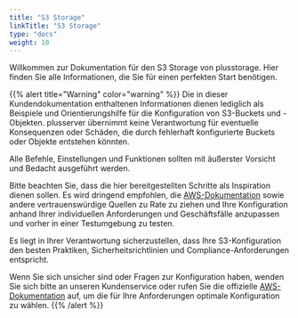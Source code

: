 ```yaml
---
title: "S3 Storage"
linkTitle: "S3 Storage"
type: "docs"
weight: 10
---
```


Willkommen zur Dokumentation für den S3 Storage von plusstorage. Hier finden Sie alle Informationen, die Sie für einen perfekten Start benötigen.

{{% alert title="Warning" color="warning" %}}
Die in dieser Kundendokumentation enthaltenen Informationen dienen lediglich als Beispiele und Orientierungshilfe für die Konfiguration von S3-Buckets und -Objekten. plusserver übernimmt keine Verantwortung für eventuelle Konsequenzen oder Schäden, die durch fehlerhaft konfigurierte Buckets oder Objekte entstehen könnten.

Alle Befehle, Einstellungen und Funktionen sollten mit äußerster Vorsicht und Bedacht ausgeführt werden.

Bitte beachten Sie, dass die hier bereitgestellten Schritte als Inspiration dienen sollen. Es wird dringend empfohlen, die [AWS-Dokumentation](https://docs.aws.amazon.com/AmazonS3/latest/userguide/Welcome.html) sowie andere vertrauenswürdige Quellen zu Rate zu ziehen und Ihre Konfiguration anhand Ihrer individuellen Anforderungen und Geschäftsfälle anzupassen und vorher in einer Testumgebung zu testen.

Es liegt in Ihrer Verantwortung sicherzustellen, dass Ihre S3-Konfiguration den besten Praktiken, Sicherheitsrichtlinien und Compliance-Anforderungen entspricht.

Wenn Sie sich unsicher sind oder Fragen zur Konfiguration haben, wenden Sie sich bitte an unseren Kundenservice oder rufen Sie die offizielle [AWS-Dokumentation](https://docs.aws.amazon.com/AmazonS3/latest/userguide/Welcome.html) auf, um die für Ihre Anforderungen optimale Konfiguration zu wählen.
{{% /alert %}}
